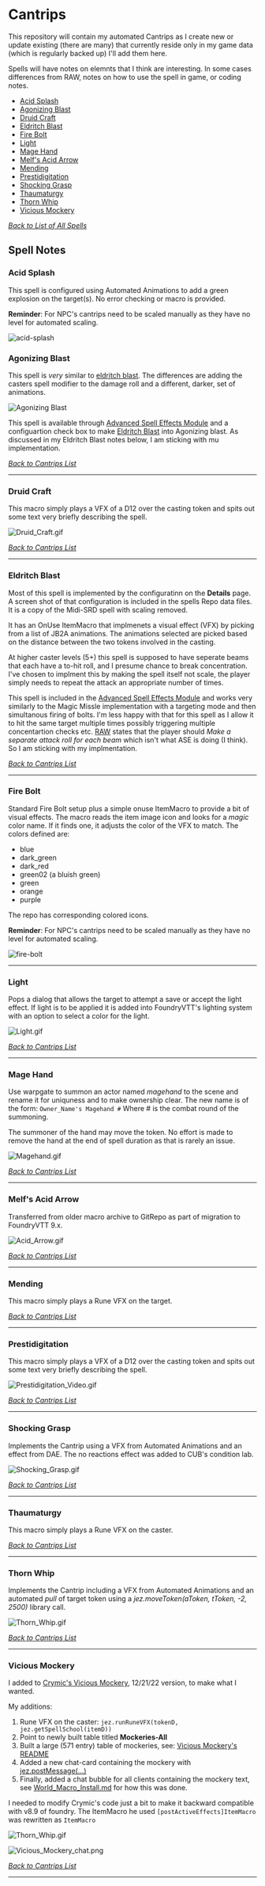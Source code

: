 # Cantrips
This repository will contain my automated Cantrips as I create new or update existing (there are many) that currently reside only in my game data (which is regularly backed up) I'll add them here.

Spells will have notes on elemnts that I think are interesting.  In some cases differences from RAW, notes on how to use the spell in game, or coding notes.

* [Acid Splash](#acid-splash)
* [Agonizing Blast](#agonizing-blast)
* [Druid Craft](#druid-craft)
* [Eldritch Blast](#eldritch-blast)
* [Fire Bolt](#fire-bolt)
* [Light](#light)
* [Mage Hand](#mage-hand)
* [Melf's Acid Arrow](#melfs-acid-arrow)
* [Mending](#mending)
* [Prestidigitation](#prestidigitation)
* [Shocking Grasp](#shocking-grasp)
* [Thaumaturgy](#thaumaturgy)
* [Thorn Whip](#thorn-whip)
* [Vicious Mockery](#vicious-mockery)

[*Back to List of All Spells*](../README.md)

## Spell Notes

### Acid Splash

This spell is configured using Automated Animations to add a green explosion on the target(s).  No error checking or macro is provided.

**Reminder**: For NPC's cantrips need to be scaled manually as they have no level for automated scaling.

![acid-splash](Acid_Splash/Acid_Splash.gif)

### Agonizing Blast
 
This spell is *very* similar to [eldritch blast](#eldritch-blast).  The differences are adding the casters spell modifier to the damage roll and a different, darker, set of animations.

![Agonizing Blast](Agonizing_Blast/Agonizing_Blast.gif)

This spell is available through [Advanced Spell Effects Module](https://github.com/Vauryx/AdvancedSpellEffects/wiki/Currently-Available-Spells#eldritch-blast) and a configuartion check box to make [Eldritch Blast](#eldritch-blast) into Agonizing blast.  As discussed in my Eldritch Blast notes below, I am sticking with mu implementation.

[*Back to Cantrips List*](#cantrips)

---

### Druid Craft

This macro simply plays a VFX of a D12 over the casting token and spits out some text very briefly describing the spell.

![Druid_Craft.gif](Druid_Craft/Druid_Craft.gif)

[*Back to Cantrips List*](#cantrips)

---

### Eldritch Blast

Most of this spell is implemented by the configuratinn on the **Details** page. A screen shot of that configuration is included in the spells Repo data files. It is a copy of the Midi-SRD spell with scaling removed. 

It has an OnUse ItemMacro that implmenets a visual effect (VFX) by picking from a list of JB2A animations.  The animations selected are picked based on the distance between the two tokens involved in the casting. 

At higher caster levels (5+) this spell is supposed to have seperate beams that each have a to-hit roll, and I presume chance to break concentration.  I've chosen to implment this by making the spell itself not scale, the player simply needs to repeat the attack an appropriate number of times.

This spell is included in the [Advanced Spell Effects Module](https://github.com/Vauryx/AdvancedSpellEffects/wiki/Currently-Available-Spells#eldritch-blast) and works very similarly to the Magic Missle implementation with a targeting mode and then simultanous firing of bolts.  I'm less happy with that for this spell as I allow it to hit the same target multiple times possibly triggering multiple concentartion checks etc.  [RAW](https://www.dndbeyond.com/spells/eldritch-blast) states that the player should *Make a separate attack roll for each beam* which isn't what ASE is doing (I think). So I am sticking with my implmentation.

[*Back to Cantrips List*](#cantrips)

---

### Fire Bolt

Standard Fire Bolt setup plus a simple onuse ItemMacro to provide a bit of visual effects. The macro reads the item image icon and looks for a *magic* color name.  If it finds one, it adjusts the color of the VFX to match.  The colors defined are:

* blue
* dark_green
* dark_red
* green02 (a bluish green)
* green
* orange
* purple

The repo has corresponding colored icons.

**Reminder**: For NPC's cantrips need to be scaled manually as they have no level for automated scaling.

![fire-bolt](Fire_Bolt/Fire_Bolt.gif)

---

### Light

Pops a dialog that allows the target to attempt a save or accept the light effect.  If light is to be applied it is added into FoundryVTT's lighting system with an option to select a color for the light.

![Light.gif](Light/Light.gif)

[*Back to Cantrips List*](#cantrips)

---

### Mage Hand

Use warpgate to summon an actor named *magehand* to the scene and rename it for uniquness and to make ownership clear.  The new name is of the form: `Owner_Name's Magehand #`
Where # is the combat round of the summoning.

The summoner of the hand may move the token.  No effort is made to remove the hand at the end of spell duration as that is rarely an issue.

![Magehand.gif](Magehand/Magehand.gif)

[*Back to Cantrips List*](#cantrips)

---

### Melf's Acid Arrow

Transferred from older macro archive to GitRepo as part of migration to FoundryVTT 9.x.

![Acid_Arrow.gif](Melf's_Acid_Arrow/Acid_Arrow.gif)

[*Back to Cantrips List*](#cantrips)

---

### Mending

This macro simply plays a Rune VFX on the target. 

[*Back to Cantrips List*](#cantrips)

---

### Prestidigitation

This macro simply plays a VFX of a D12 over the casting token and spits out some text very briefly describing the spell.

![Prestidigitation_Video.gif](Prestidigitation/Prestidigitation_Video.gif)

[*Back to Cantrips List*](#cantrips)

---

### Shocking Grasp

Implements the Cantrip using a VFX from Automated Animations and an effect from DAE.  The no reactions effect was added to CUB's condition lab.

![Shocking_Grasp.gif](Shocking_Grasp/Shocking_Grasp.gif)

[*Back to Cantrips List*](#cantrips)

---

### Thaumaturgy

This macro simply plays a Rune VFX on the caster. 

[*Back to Cantrips List*](#cantrips)

---

### Thorn Whip

Implements the Cantrip including a VFX from Automated Animations and an automated *pull* of target token using a *jez.moveToken(aToken, tToken, -2, 2500)* library call. 

![Thorn_Whip.gif](Thorn_Whip/Thorn_Whip.gif)

[*Back to Cantrips List*](#cantrips)

---

### Vicious Mockery

I added to [Crymic's Vicious Mockery](https://www.patreon.com/posts/vicious-mockery-47900003), 12/21/22 version, to make what I wanted.

My additions:

1. Rune VFX on the caster: `jez.runRuneVFX(tokenD, jez.getSpellSchool(itemD))`
2. Point to newly built table titled **Mockeries-All**
3. Built a large (571 entry) table of mockeries, see: [Vicious Mockery's README](Vicious_Mockery/README.md)
4. Added a new chat-card containing the mockery with [jez.postMessage(...)](../../jez-lib#postmessagemsgparm)
5. Finally, added a chat bubble for all clients containing the mockery text, see [World_Macro_Install.md](../../Documentation/World_Macro_Install.md) for how this was done.

I needed to modify Crymic's code just a bit to make it backward compatible with v8.9 of foundry.  The ItemMacro he used `[postActiveEffects]ItemMacro` was rewritten as `ItemMacro`  

![Thorn_Whip.gif](Vicious_Mockery/Vicious_Mockery.gif)

![Vicious_Mockery_chat.png](Vicious_Mockery/Vicious_Mockery_chat.png)

[*Back to Cantrips List*](#cantrips)

---